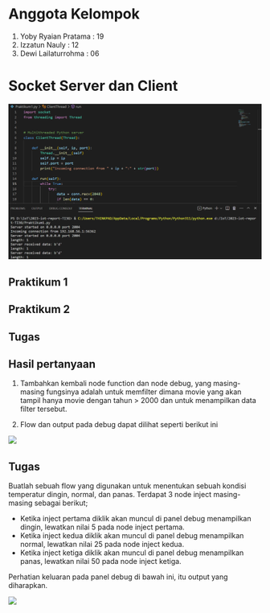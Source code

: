 # Anggota Kelompok
1. Yoby Ryaian Pratama : 19
2. Izzatun Nauly : 12
3. Dewi Lailaturrohma : 06

# Socket Server dan Client

<img src = "Kelompok5\Praktikum1.png">

## Praktikum 1

## Praktikum 2

## Tugas
## Hasil pertanyaan

1. Tambahkan kembali node function dan node debug, yang masing-masing fungsinya adalah untuk memfilter dimana movie yang akan tampil hanya movie dengan tahun > 2000 dan untuk menampilkan data filter tersebut.

2. Flow dan output pada debug dapat dilihat seperti berikut ini

<img src = "Kelompok5\Gambar10.png">

## Tugas

Buatlah sebuah flow yang digunakan untuk menentukan sebuah kondisi temperatur dingin, normal, dan panas. Terdapat 3 node inject masing-masing sebagai berikut;

- Ketika inject pertama diklik akan muncul di panel debug menampilkan dingin, lewatkan nilai 5 pada node inject pertama.
- Ketika inject kedua diklik akan muncul di panel debug menampilkan normal, lewatkan nilai 25 pada node inject kedua.
- Ketika inject ketiga diklik akan muncul di panel debug menampilkan panas, lewatkan nilai 50 pada node inject ketiga.

Perhatian keluaran pada panel debug di bawah ini, itu output yang diharapkan.

<img src = "Kelompok5\Gambar11.png">